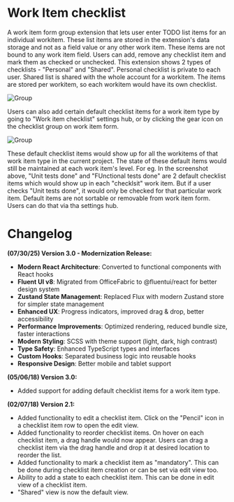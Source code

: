 # Work Item checklist

A work item form group extension that lets user enter TODO list items for an individual workitem. These list items are stored in the extension's data storage and not as a field value or any other work item. These items are not bound to any work item field. 
Users can add, remove any checklist item and mark them as checked or unchecked. This extension shows 2 types of checklists - "Personal" and "Shared". Personal checklist is private to each user. Shared list is shared with the whole account for a workitem. The items are stored per workitem, so each workitem would have its own checklist.

![Group](images/checklist.png)

Users can also add certain default checklist items for a work item type by going to "Work item checklist" settings hub, or by clicking the gear icon on the checklist group on work item form.

![Group](images/default.png)

These default checklist items would show up for all the workitems of that work item type in the current project. The state of these default items would still be maintained at each work item's level. For eg. In the screenshot above, "Unit tests done" and "FUnctional tests done" are 2 default checklist items which would show up in each "checklsit" work item. But if a user checks "Unit tests done", it would only be checked for that particular work item.
Default items are not sortable or removable from work item form. Users can do that via tha settings hub.

# Changelog
<a name="changelog" id="changelog"></a>
**(07/30/25) Version 3.0 - Modernization Release:** 
* **Modern React Architecture**: Converted to functional components with React hooks
* **Fluent UI v8**: Migrated from OfficeFabric to @fluentui/react for better design system
* **Zustand State Management**: Replaced Flux with modern Zustand store for simpler state management
* **Enhanced UX**: Progress indicators, improved drag & drop, better accessibility
* **Performance Improvements**: Optimized rendering, reduced bundle size, faster interactions
* **Modern Styling**: SCSS with theme support (light, dark, high contrast)
* **Type Safety**: Enhanced TypeScript types and interfaces
* **Custom Hooks**: Separated business logic into reusable hooks
* **Responsive Design**: Better mobile and tablet support

**(05/06/18) Version 3.0:** 
* Added support for adding default checklist items for a work item type.

**(02/07/18) Version 2.1:** 
* Added functionality to edit a checklist item. Click on the "Pencil" icon in a checklist item row to open the edit view.
* Added functionality to reorder checklist items. On hover on each checklist item, a drag handle would now appear. Users can drag a checklist item via the drag handle and drop it at desired location to reorder the list.
* Added functionality to mark a checklist item as "mandatory". This can be done during checklist item creation or can be set via edit view too.
* Ability to add a state to each checklist item. This can be done in edit view of a checklist item.
* "Shared" view is now the default view.